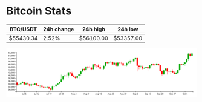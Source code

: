 # Bitcoin Stats

BTC/USDT|24h change|24h high|24h low|
|---|---|---|---|
|$55430.34|2.52%|$56100.00|$53357.00|

<img src="./chart.svg">
